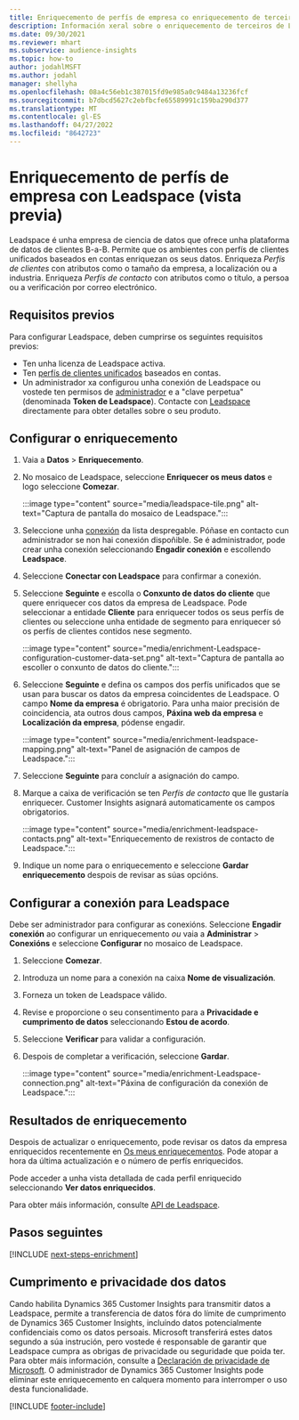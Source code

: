 ```yaml
---
title: Enriquecemento de perfís de empresa co enriquecemento de terceiros de Leadspace
description: Información xeral sobre o enriquecemento de terceiros de Leadspace.
ms.date: 09/30/2021
ms.reviewer: mhart
ms.subservice: audience-insights
ms.topic: how-to
author: jodahlMSFT
ms.author: jodahl
manager: shellyha
ms.openlocfilehash: 08a4c56eb1c387015fd9e985a0c9484a13236fcf
ms.sourcegitcommit: b7dbcd5627c2ebfbcfe65589991c159ba290d377
ms.translationtype: MT
ms.contentlocale: gl-ES
ms.lasthandoff: 04/27/2022
ms.locfileid: "8642723"
---
```

# <a name="enrichment-of-company-profiles-with-leadspace-preview"></a>Enriquecemento de perfís de empresa con Leadspace (vista previa)

Leadspace é unha empresa de ciencia de datos que ofrece unha plataforma de datos de clientes B-a-B. Permite que os ambientes con perfís de clientes unificados baseados en contas enriquezan os seus datos. Enriqueza *Perfís de clientes* con atributos como o tamaño da empresa, a localización ou a industria. Enriqueza *Perfís de contacto* con atributos como o título, a persoa ou a verificación por correo electrónico.

## <a name="prerequisites"></a>Requisitos previos

Para configurar Leadspace, deben cumprirse os seguintes requisitos previos:

- Ten unha licenza de Leadspace activa.
- Ten [perfís de clientes unificados](customer-profiles.md) baseados en contas.
- Un administrador xa configurou unha conexión de Leadspace ou vostede ten permisos de [administrador](permissions.md#admin) e a "clave perpetua" (denominada **Token de Leadspace**). Contacte con [Leadspace](https://www.leadspace.com/leadspace-microsoft-dynamics-365/) directamente para obter detalles sobre o seu produto.

## <a name="configure-the-enrichment"></a>Configurar o enriquecemento

1. Vaia a **Datos** > **Enriquecemento**.

1. No mosaico de Leadspace, seleccione **Enriquecer os meus datos** e logo seleccione **Comezar**.

   :::image type="content" source="media/leadspace-tile.png" alt-text="Captura de pantalla do mosaico de Leadspace.":::

1. Seleccione unha [conexión](connections.md) da lista despregable. Póñase en contacto cun administrador se non hai conexión dispoñible. Se é administrador, pode crear unha conexión seleccionando **Engadir conexión** e escollendo **Leadspace**. 

1. Seleccione **Conectar con Leadspace** para confirmar a conexión.

1. Seleccione **Seguinte** e escolla o **Conxunto de datos do cliente** que quere enriquecer cos datos da empresa de Leadspace. Pode seleccionar a entidade **Cliente** para enriquecer todos os seus perfís de clientes ou seleccione unha entidade de segmento para enriquecer só os perfís de clientes contidos nese segmento.

    :::image type="content" source="media/enrichment-Leadspace-configuration-customer-data-set.png" alt-text="Captura de pantalla ao escoller o conxunto de datos do cliente.":::

1. Seleccione **Seguinte** e defina os campos dos perfís unificados que se usan para buscar os datos da empresa coincidentes de Leadspace. O campo **Nome da empresa** é obrigatorio. Para unha maior precisión de coincidencia, ata outros dous campos, **Páxina web da empresa** e **Localización da empresa**, pódense engadir.

   :::image type="content" source="media/enrichment-leadspace-mapping.png" alt-text="Panel de asignación de campos de Leadspace.":::

1. Seleccione **Seguinte** para concluír a asignación do campo.

1. Marque a caixa de verificación se ten *Perfís de contacto* que lle gustaría enriquecer. Customer Insights asignará automaticamente os campos obrigatorios.

   :::image type="content" source="media/enrichment-leadspace-contacts.png" alt-text="Enriquecemento de rexistros de contacto de Leadspace.":::
 
1. Indique un nome para o enriquecemento e seleccione **Gardar enriquecemento** despois de revisar as súas opcións.


## <a name="configure-the-connection-for-leadspace"></a>Configurar a conexión para Leadspace 

Debe ser administrador para configurar as conexións. Seleccione **Engadir conexión** ao configurar un enriquecemento *ou* vaia a **Administrar** > **Conexións** e seleccione **Configurar** no mosaico de Leadspace.

1. Seleccione **Comezar**. 

1. Introduza un nome para a conexión na caixa **Nome de visualización**.

1. Forneza un token de Leadspace válido.

1. Revise e proporcione o seu consentimento para a **Privacidade e cumprimento de datos** seleccionando **Estou de acordo**.

1. Seleccione **Verificar** para validar a configuración.

1. Despois de completar a verificación, seleccione **Gardar**.
   
   :::image type="content" source="media/enrichment-Leadspace-connection.png" alt-text="Páxina de configuración da conexión de Leadspace.":::

## <a name="enrichment-results"></a>Resultados de enriquecemento

Despois de actualizar o enriquecemento, pode revisar os datos da empresa enriquecidos recentemente en [Os meus enriquecementos](enrichment-hub.md). Pode atopar a hora da última actualización e o número de perfís enriquecidos.

Pode acceder a unha vista detallada de cada perfil enriquecido seleccionando **Ver datos enriquecidos**.

Para obter máis información, consulte [API de Leadspace](https://support.leadspace.com/hc/en-us/sections/201997649-API).

## <a name="next-steps"></a>Pasos seguintes


[!INCLUDE [next-steps-enrichment](includes/next-steps-enrichment.md)]

## <a name="data-privacy-and-compliance"></a>Cumprimento e privacidade dos datos

Cando habilita Dynamics 365 Customer Insights para transmitir datos a Leadspace, permite a transferencia de datos fóra do límite de cumprimento de Dynamics 365 Customer Insights, incluíndo datos potencialmente confidenciais como os datos persoais. Microsoft transferirá estes datos segundo a súa instrución, pero vostede é responsable de garantir que Leadspace cumpra as obrigas de privacidade ou seguridade que poida ter. Para obter máis información, consulte a [Declaración de privacidade de Microsoft](https://go.microsoft.com/fwlink/?linkid=396732).
O administrador de Dynamics 365 Customer Insights pode eliminar este enriquecemento en calquera momento para interromper o uso desta funcionalidade.


[!INCLUDE [footer-include](includes/footer-banner.md)]

